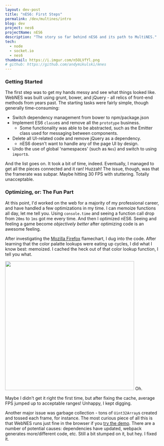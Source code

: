 ```yaml
---
layout: dev-post
title: "nES6: First Steps"
permalink: /dev/multines/intro
blog: dev
project: nes6
projectName: nES6
description: "The story so far behind nES6 and its path to MultiNES."
tech:
  - node
  - socket.io
  - nes6
thumbnail: https://i.imgur.com/n5OLVfYl.png
# github: https://github.com/andymikulski/mnes
---
```


### Getting Started

The first step was to get my hands messy and see what things looked like. WebNES was built using grunt, bower, and jQuery - all relics of front-end methods from years past. The starting tasks were fairly simple, though generally time-consuming:

- Switch dependency management from bower to npm/package.json
- Implement ES6 `class`es and remove all the `prototype` business.
  - Some functionality was able to be abstracted, such as the Emitter class used for messaging between components.
- Delete all UI-related code and remove jQuery as a dependency.
  - nES6 doesn't want to handle any of the page UI by design.
- Undo the use of global 'namespaces' (such as `Nes`) and switch to using `import`s.

And the list goes on. It took a bit of time, indeed. Eventually, I managed to get all the pieces connected and it ran! Huzzah! The issue, though, was that the framerate was subpar. Maybe hitting 30 FPS with stuttering. Totally unacceptable.

### Optimizing, or: The Fun Part

At this point, I'd worked on the web for a majority of my professional career, and have handled a few optimizations in my time. I can memoize functions all day, let me tell you. Using `console.time` and seeing a function call drop from `20ms` to `1ms` got me every time. And then I optimized nES6. Seeing and feeling a game become _objectively better_ after optimizing code is an awesome feeling.

After investigating the [Mozilla Firefox](https://www.mozilla.org/en-US/firefox/new/) flamechart, I dug into the code. After learning that the color palatte lookups were eating up cycles, I did what I know best: memoized. I cached the heck out of that color lookup function, I tell you what.

<img src="https://i.imgur.com/2CEXB1E.jpg" height="420" />
<label>Oh.</label>

Maybe I didn't get it right the first time, but after fixing the cache, average FPS jumped up to acceptable ranges! Unhappy, I kept digging.

Another major issue was garbage collection - tons of `Uint32Array`s created and tossed each frame, for instance. The most curious piece of all this is that WebNES runs just fine in the browser if you [try the demo](https://peteward44.github.io/WebNES/index_app.html). There are a number of potential causes: dependencies have updated, webpack generates more/different code, etc. Still a bit stumped on it, but hey. I fixed it.


###